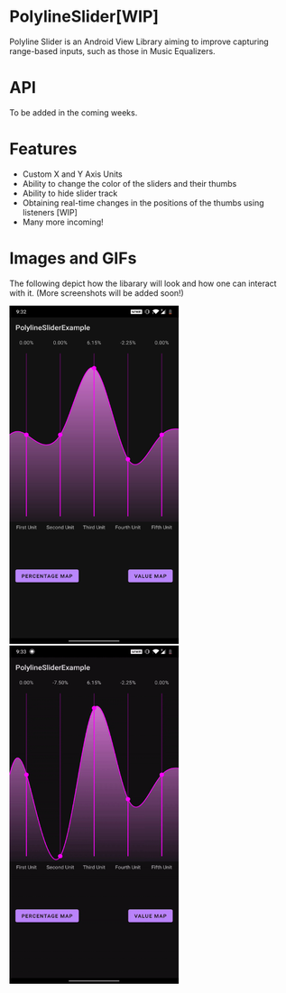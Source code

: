 # PolylineSlider[WIP]
Polyline Slider is an Android View Library aiming to improve capturing range-based inputs, such as those in Music Equalizers.

# API
To be added in the coming weeks.

# Features
- Custom X and Y Axis Units
- Ability to change the color of the sliders and their thumbs
- Ability to hide slider track
- Obtaining real-time changes in the positions of the thumbs using listeners [WIP]
- Many more incoming!

# Images and GIFs
The following depict how the libarary will look and how one can interact with it. (More screenshots will be added soon!)

<img src="readme_resources/example_screenshot.jpg" title="Screenshot" width="300" height="600" />
<img src="readme_resources/example_animation.gif" title="Animation Example" width="300" height="600" />
